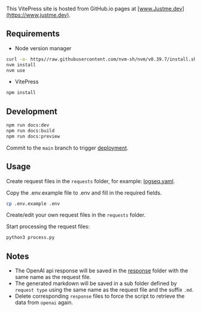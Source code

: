 This VitePress site is hosted from GitHub.io pages at [www.Justme.dev](https://www.justme.dev).

## Requirements

- Node version manager

```bash
curl -o- https//raw.githubusercontent.com/nvm-sh/nvm/v0.39.7/install.sh | bash
nvm install
nvm use
```

- VitePress

```bash
npm install
```

## Development

```bash
npm run docs:dev
npm run docs:build
npm run docs:preview
```

Commit to the `main` branch to trigger [deployment](https://github.com/jonnyhoeven/justme.dev/actions/workflows/deploy.yml).


## Usage

Create request files in the `requests` folder, for example: [logseq.yaml](request/logseq.yaml).

Copy the .env.example file to .env and fill in the required fields.

```bash
cp .env.example .env
```

Create/edit your own request files in the `requests` folder.

Start processing the request files:

```bash
python3 process.py
```

## Notes

- The OpenAI api response will be saved in the [response](response) folder with the same name as the request file.
- The generated markdown will be saved in a sub folder defined by `request type` using the same name as the request file
  and
  the suffix `.md`.
- Delete corresponding `response` files to force the script to retrieve the data from `openai` again.
